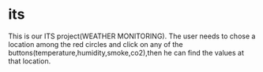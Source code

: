 # its


This is our ITS project(WEATHER MONITORING).
The user needs to chose a location among the red circles and click on any of the buttons(temperature,humidity,smoke,co2),then he can find the values at that
location.
